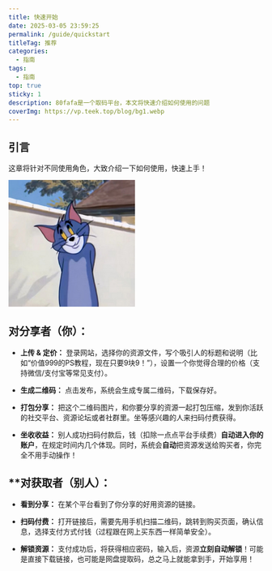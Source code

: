 ```yaml
---
title: 快速开始
date: 2025-03-05 23:59:25
permalink: /guide/quickstart
titleTag: 推荐
categories:
  - 指南
tags:
  - 指南
top: true
sticky: 1
description: 80fafa是一个取码平台，本文将快速介绍如何使用的问题
coverImg: https://vp.teek.top/blog/bg1.webp
---
```

## 引言

这章将针对不同使用角色，大致介绍一下如何使用，快速上手！

![](assert/2024-08-19_114675.jpg)
## 对分享者（你）：

- **上传 & 定价：** 登录网站，选择你的资源文件，写个吸引人的标题和说明（比如“价值999的PS教程，现在只要9块9！”），设置一个你觉得合理的价格（支持微信/支付宝等常见支付）。

- **生成二维码：** 点击发布，系统会生成专属二维码，下载保存好。

- **打包分享：** 把这个二维码图片，和你要分享的资源一起打包压缩，发到你活跃的社交平台、资源论坛或者社群里。坐等感兴趣的人来扫码付费获得。

- **坐收收益：** 别人成功扫码付款后，钱（扣除一点点平台手续费）**自动进入你的账户**，在规定时间内几个体现。同时，系统会**自动**把资源发送给购买者，你完全不用手动操作！



## **对获取者（别人）：

- **看到分享：** 在某个平台看到了你分享的好用资源的链接。

- **扫码付费：** 打开链接后，需要先用手机扫描二维码，跳转到购买页面，确认信息，选择支付方式付钱（过程跟在网上买东西一样简单安全）。
   
- **解锁资源：** 支付成功后，将获得相应密码，输入后，资源**立刻自动解锁**！可能是直接下载链接，也可能是网盘提取码，总之马上就能拿到手，开始享用！

